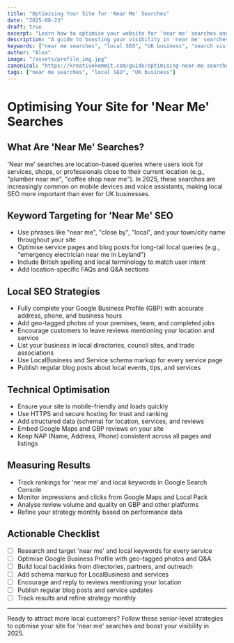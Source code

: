 ```yaml
---
title: "Optimising Your Site for 'Near Me' Searches"
date: "2025-08-23"
draft: true
excerpt: "Learn how to optimise your website for 'near me' searches and attract local customers."
description: "A guide to boosting your visibility in 'near me' searches with local SEO strategies."
keywords: ["near me searches", "local SEO", "UK business", "search visibility"]
author: "Alex"
image: "/assets/profile_img.jpg"
canonical: "https://kreativekommit.com/guide/optimising-near-me-searches"
tags: ["near me searches", "local SEO", "UK business"]
---
```


# Optimising Your Site for 'Near Me' Searches

## What Are 'Near Me' Searches?
'Near me' searches are location-based queries where users look for services, shops, or professionals close to their current location (e.g., "plumber near me", "coffee shop near me"). In 2025, these searches are increasingly common on mobile devices and voice assistants, making local SEO more important than ever for UK businesses.

## Keyword Targeting for 'Near Me' SEO
- Use phrases like "near me", "close by", "local", and your town/city name throughout your site
- Optimise service pages and blog posts for long-tail local queries (e.g., "emergency electrician near me in Leyland")
- Include British spelling and local terminology to match user intent
- Add location-specific FAQs and Q&A sections

## Local SEO Strategies
- Fully complete your Google Business Profile (GBP) with accurate address, phone, and business hours
- Add geo-tagged photos of your premises, team, and completed jobs
- Encourage customers to leave reviews mentioning your location and service
- List your business in local directories, council sites, and trade associations
- Use LocalBusiness and Service schema markup for every service page
- Publish regular blog posts about local events, tips, and services

## Technical Optimisation
- Ensure your site is mobile-friendly and loads quickly
- Use HTTPS and secure hosting for trust and ranking
- Add structured data (schema) for location, services, and reviews
- Embed Google Maps and GBP reviews on your site
- Keep NAP (Name, Address, Phone) consistent across all pages and listings

## Measuring Results
- Track rankings for 'near me' and local keywords in Google Search Console
- Monitor impressions and clicks from Google Maps and Local Pack
- Analyse review volume and quality on GBP and other platforms
- Refine your strategy monthly based on performance data

## Actionable Checklist
- [ ] Research and target 'near me' and local keywords for every service
- [ ] Optimise Google Business Profile with geo-tagged photos and Q&A
- [ ] Build local backlinks from directories, partners, and outreach
- [ ] Add schema markup for LocalBusiness and services
- [ ] Encourage and reply to reviews mentioning your location
- [ ] Publish regular blog posts and service updates
- [ ] Track results and refine strategy monthly

---
Ready to attract more local customers? Follow these senior-level strategies to optimise your site for 'near me' searches and boost your visibility in 2025.
